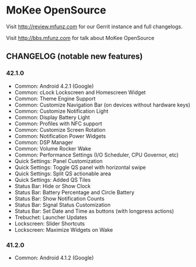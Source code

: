 MoKee OpenSource
===============

Visit http://review.mfunz.com for our Gerrit instance and full changelogs.

Visit http://bbs.mfunz.com for talk about MoKee OpenSource

CHANGELOG (notable new features)
---------

### 42.1.0
* Common: Android 4.2.1 (Google)
* Common: cLock Lockscreen and Homescreen Widget
* Common: Theme Engine Support
* Common: Customize Navigation Bar (on devices without hardware keys)
* Common: Customize Notification Light
* Common: Display Battery Light
* Common: Profiles with NFC support
* Common: Customize Screen Rotation
* Common: Notification Power Widgets
* Common: DSP Manager
* Common: Volume Rocker Wake
* Common: Performance Settings (I/O Scheduler, CPU Governor, etc)
* Quick Settings: Panel Customization
* Quick Settings: Toggle QS panel with horizontal swipe
* Quick Settings: Split QS actionable area
* Quick Settings: Added QS Tiles
* Status Bar: Hide or Show Clock
* Status Bar: Battery Percentage and Circle Battery
* Status Bar: Show Notification Counts
* Status Bar: Signal Status Customization
* Status Bar: Set Date and Time as buttons (with longpress actions)
* Trebuchet: Launcher Updates
* Lockscreen: Slider Shortcuts
* Lockscreen: Maximize Widgets on Wake

### 41.2.0
* Common: Android 4.1.2 (Google)

